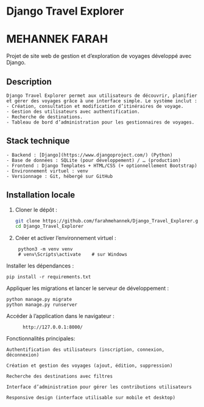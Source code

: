 # Django Travel Explorer
# MEHANNEK FARAH

Projet de site web de gestion et d’exploration de voyages développé avec Django.

## Description  
    Django Travel Explorer permet aux utilisateurs de découvrir, planifier et gérer des voyages grâce à une interface simple. Le système inclut :  
    - Création, consultation et modification d’itinéraires de voyage.  
    - Gestion des utilisateurs avec authentification.  
    - Recherche de destinations.  
    - Tableau de bord d’administration pour les gestionnaires de voyages.

##  Stack technique  
    - Backend : [Django](https://www.djangoproject.com/) (Python)  
    - Base de données : SQLite (pour développement) / … (production)  
    - Frontend : Django Templates + HTML/CSS (+ optionnellement Bootstrap)  
    - Environnement virtuel : venv  
    - Versionnage : Git, hébergé sur GitHub

## Installation locale  
1. Cloner le dépôt :  
   ```bash
   git clone https://github.com/farahmehannek/Django_Travel_Explorer.git
   cd Django_Travel_Explorer
2. Créer et activer l’environnement virtuel :

        python3 -m venv venv
        # venv\Scripts\activate    # sur Windows
Installer les dépendances :

    pip install -r requirements.txt


Appliquer les migrations et lancer le serveur de développement :

    python manage.py migrate
    python manage.py runserver


Accéder à l’application dans le navigateur :
  
          http://127.0.0.1:8000/

Fonctionnalités principales:

    Authentification des utilisateurs (inscription, connexion, déconnexion)
    
    Création et gestion des voyages (ajout, édition, suppression)
    
    Recherche des destinations avec filtres
    
    Interface d’administration pour gérer les contributions utilisateurs
    
    Responsive design (interface utilisable sur mobile et desktop)

